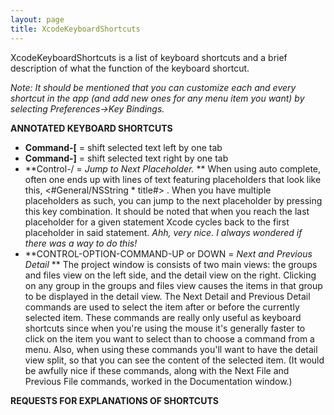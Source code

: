 ```yaml
---
layout: page
title: XcodeKeyboardShortcuts
---
```


X<nowiki/>codeKeyboardShortcuts is a list of keyboard shortcuts and a brief description of what the function of the keyboard shortcut.

*Note: It should be mentioned that you can *customize* each and every shortcut in the app (and add new ones for any menu item you want) by selecting Preferences->Key Bindings.*


**ANNOTATED KEYBOARD SHORTCUTS**
* **Command-[** = shift selected text left by one tab
* **Command-]** = shift selected text right by one tab
* **Control-/ = *Jump to Next Placeholder.* **  When using auto complete, often one ends up with lines of text featuring placeholders that look like this,      <#General/NSString * title#> .  When you have multiple placeholders as such, you can jump to the next placeholder by pressing this key combination.  It should be noted that when you reach the last placeholder for a given statement Xcode cycles back to the first placeholder in said statement. *Ahh, very nice. I always wondered if there was a way to do this!*
* **CONTROL-OPTION-COMMAND-UP or DOWN = *Next and Previous Detail* **   The project window is consists of two main views: the groups and files view on the left side, and the detail view on the right. Clicking on any group in the groups and files view causes the items in that group to be displayed in the detail view. The Next Detail and Previous Detail commands are used to select the item after or before the currently selected item. These commands are really only useful as keyboard shortcuts since when you're using the mouse it's generally faster to click on the item you want to select than to choose a command from a menu. Also, when using these commands you'll want to have the detail view split, so that you can see the content of the selected item. (It would be awfully nice if these commands, along with the Next File and Previous File commands, worked in the Documentation window.)



**REQUESTS FOR EXPLANATIONS OF SHORTCUTS**

